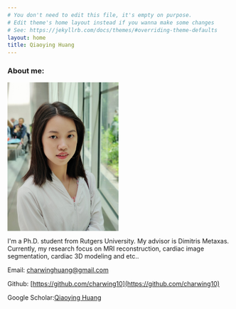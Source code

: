 ```yaml
---
# You don't need to edit this file, it's empty on purpose.
# Edit theme's home layout instead if you wanna make some changes
# See: https://jekyllrb.com/docs/themes/#overriding-theme-defaults
layout: home
title: Qiaoying Huang
---
```

### About me:

<img align="center" src="/assets/qiaoying.jpg" alt="Qiaoying" title="Photo" width="250" />

I'm a Ph.D. student from Rutgers University. My advisor is Dimitris Metaxas. Currently, my research focus on MRI reconstruction, cardiac image segmentation, cardiac 3D modeling and etc..

Email: <a href="charwinghuang@gmail.com">charwinghuang@gmail.com</a>

Github: [https://github.com/charwing10](https://github.com/charwing10)

Google Scholar:[Qiaoying Huang](https://scholar.google.com/citations?hl=en&user=6u-go5UAAAAJ&view_op=list_works)


